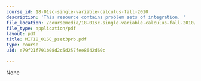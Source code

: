 ```yaml
---
course_id: 18-01sc-single-variable-calculus-fall-2010
description: 'This resource contains problem sets of integration. '
file_location: /coursemedia/18-01sc-single-variable-calculus-fall-2010/e79f21f791b08d2c5d257fee8642d60c_MIT18_01SC_pset3prb.pdf
file_type: application/pdf
layout: pdf
title: MIT18_01SC_pset3prb.pdf
type: course
uid: e79f21f791b08d2c5d257fee8642d60c

---
```

None